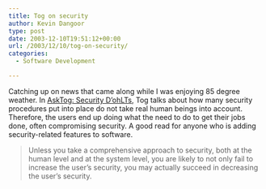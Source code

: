 ```yaml
---
title: Tog on security
author: Kevin Dangoor
type: post
date: 2003-12-10T19:51:12+00:00
url: /2003/12/10/tog-on-security/
categories:
  - Software Development

---
```

Catching up on news that came along while I was enjoying 85 degree weather. In [AskTog: Security D&#8217;ohLTs][1], Tog talks about how many security procedures put into place do not take real human beings into account. Therefore, the users end up doing what the need to do to get their jobs done, often compromising security. A good read for anyone who is adding security-related features to software.

> Unless you take a comprehensive approach to security, both at the human level and at the system level, you are likely to not only fail to increase the user’s security, you may actually succeed in decreasing the user’s security.

 [1]: http://www.asktog.com/columns/058SecurityD'ohlts.html "AskTog: Security D'ohLTs"